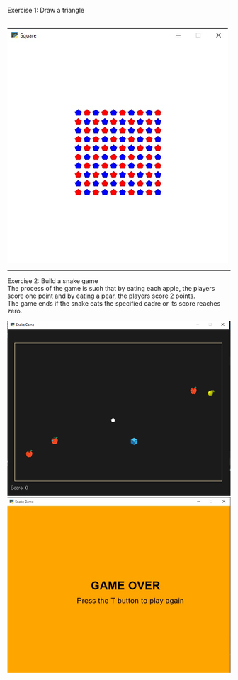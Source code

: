 <div >
  <p>Exercise 1: Draw a triangle</p>
  <br>
  <img src="https://github.com/sharifnezhad/python-workout/blob/main/Assignment11/screen-shot-git/image11.jpg">
    <hr>
    <p>Exercise 2: Build a snake game<br>
The process of the game is such that by eating each apple, the players score one point and by eating a pear, the players score 2 points.<br>
The game ends if the snake eats the specified cadre or its score reaches zero.</p>
   <img src="https://github.com/sharifnezhad/python-workout/blob/main/Assignment11/snake-game/images/image.png">
    <img src="https://github.com/sharifnezhad/python-workout/blob/main/Assignment11/screen-shot-git/image3.jpg">
</div>
  
  

